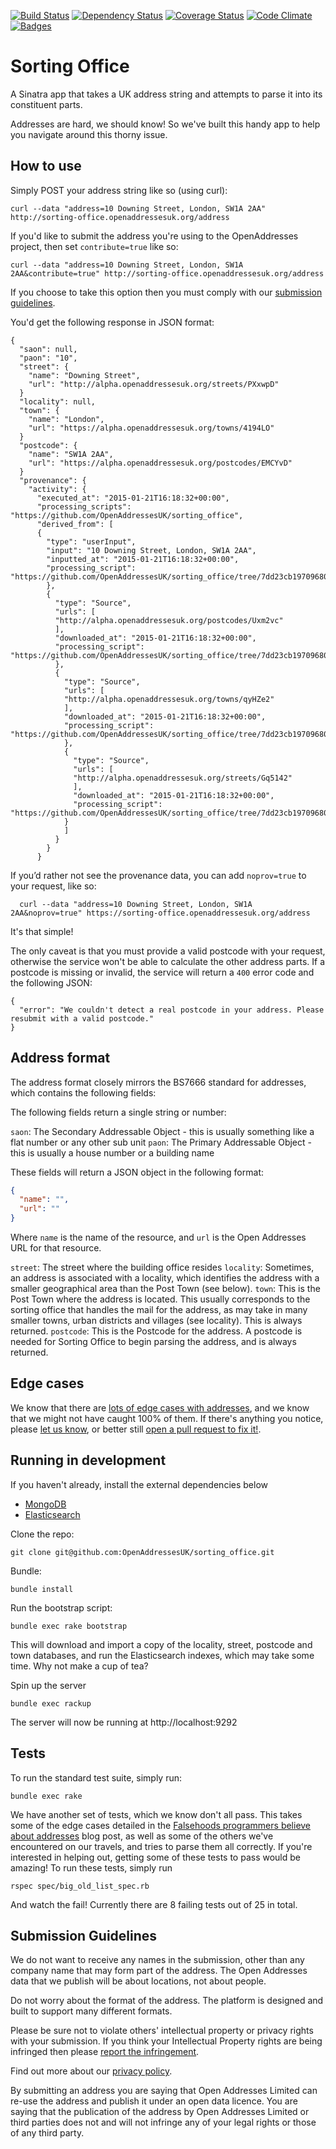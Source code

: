 [![Build Status](http://img.shields.io/travis/OpenAddressesUK/sorting_office.svg?style=flat-square)](https://travis-ci.org/OpenAddressesUK/sorting_office)
[![Dependency Status](http://img.shields.io/gemnasium/OpenAddressesUK/sorting_office.svg?style=flat-square)](https://gemnasium.com/OpenAddressesUK/sorting_office)
[![Coverage Status](http://img.shields.io/coveralls/OpenAddressesUK/sorting_office.svg?style=flat-square)](https://coveralls.io/r/OpenAddressesUK/sorting_office)
[![Code Climate](http://img.shields.io/codeclimate/github/OpenAddressesUK/sorting_office.svg?style=flat-square)](https://codeclimate.com/github/OpenAddressesUK/sorting_office)
[![Badges](http://img.shields.io/:badges-5/5-ff6799.svg?style=flat-square)](https://github.com/badges/badgerbadgerbadger)

# Sorting Office

A Sinatra app that takes a UK address string and attempts to parse it into its constituent parts.

Addresses are hard, we should know! So we've built this handy app to help you navigate around this thorny issue.

## How to use

Simply POST your address string like so (using curl):

    curl --data "address=10 Downing Street, London, SW1A 2AA" http://sorting-office.openaddressesuk.org/address

If you'd like to submit the address you're using to the OpenAddresses project, then set `contribute=true` like so:

    curl --data "address=10 Downing Street, London, SW1A 2AA&contribute=true" http://sorting-office.openaddressesuk.org/address

If you choose to take this option then you must comply with our <a href='#subguidelines'>submission guidelines</a>.

You'd get the following response in JSON format:

    {
      "saon": null,
      "paon": "10",
      "street": {
        "name": "Downing Street",
        "url": "http://alpha.openaddressesuk.org/streets/PXxwpD"
      }
      "locality": null,
      "town": {
        "name": "London",
        "url": "https://alpha.openaddressesuk.org/towns/4194LO"
      }
      "postcode": {
        "name": "SW1A 2AA",
        "url": "https://alpha.openaddressesuk.org/postcodes/EMCYvD"
      }
      "provenance": {
        "activity": {
          "executed_at": "2015-01-21T16:18:32+00:00",
          "processing_scripts": "https://github.com/OpenAddressesUK/sorting_office",
          "derived_from": [
          {
            "type": "userInput",
            "input": "10 Downing Street, London, SW1A 2AA",
            "inputted_at": "2015-01-21T16:18:32+00:00",
            "processing_script": "https://github.com/OpenAddressesUK/sorting_office/tree/7dd23cb19709680646a20dddfeb18b53ea4346e2/lib/sorting_office/address.rb"
            },
            {
              "type": "Source",
              "urls": [
              "http://alpha.openaddressesuk.org/postcodes/Uxm2vc"
              ],
              "downloaded_at": "2015-01-21T16:18:32+00:00",
              "processing_script": "https://github.com/OpenAddressesUK/sorting_office/tree/7dd23cb19709680646a20dddfeb18b53ea4346e2/lib/models/postcode.rb"
              },
              {
                "type": "Source",
                "urls": [
                "http://alpha.openaddressesuk.org/towns/qyHZe2"
                ],
                "downloaded_at": "2015-01-21T16:18:32+00:00",
                "processing_script": "https://github.com/OpenAddressesUK/sorting_office/tree/7dd23cb19709680646a20dddfeb18b53ea4346e2/lib/models/town.rb"
                },
                {
                  "type": "Source",
                  "urls": [
                  "http://alpha.openaddressesuk.org/streets/Gq5142"
                  ],
                  "downloaded_at": "2015-01-21T16:18:32+00:00",
                  "processing_script": "https://github.com/OpenAddressesUK/sorting_office/tree/7dd23cb19709680646a20dddfeb18b53ea4346e2/lib/models/street.rb"
                }
                ]
              }
            }
          }

If you’d rather not see the provenance data, you can add `noprov=true` to your request, like so:

      curl --data "address=10 Downing Street, London, SW1A 2AA&noprov=true" https://sorting-office.openaddressesuk.org/address

It's that simple!

The only caveat is that you must provide a valid postcode with your request, otherwise the service won't be able to calculate the other address parts. If a postcode is missing or invalid, the service will return a `400` error code and the following JSON:

    {
      "error": "We couldn't detect a real postcode in your address. Please resubmit with a valid postcode."
    }

## Address format

The address format closely mirrors the BS7666 standard for addresses, which contains the following fields:

The following fields return a single string or number:

`saon`: The Secondary Addressable Object - this is usually something like a flat number or any other sub unit
`paon`: The Primary Addressable Object - this is usually a house number or a building name

These fields will return a JSON object in the following format:

```JSON
{
  "name": "",
  "url": ""
}
```

Where `name` is the name of the resource, and `url` is the Open Addresses URL for that resource.

`street`: The street where the building office resides
`locality`: Sometimes, an address is associated with a locality, which identifies the address with a smaller geographical area than the Post Town (see below).
`town`: This is the Post Town where the address is located. This usually corresponds to the sorting office that handles the mail for the address, as may take in many smaller towns, urban districts and villages (see locality). This is always returned.
`postcode`: This is the Postcode for the address. A postcode is needed for Sorting Office to begin parsing the address, and is always returned. 


## Edge cases

We know that there are [lots of edge cases with addresses](https://www.mjt.me.uk/posts/falsehoods-programmers-believe-about-addresses/), and we know that we might not have caught 100% of them. If there's anything you notice, please [let us know](https://github.com/OpenAddressesUK/sorting_office/issues), or better still [open a pull request to fix it!](https://github.com/OpenAddressesUK/sorting_office/pulls).

## Running in development

If you haven't already, install the external dependencies below

  * [MongoDB](http://docs.mongodb.org/manual/installation/)
  * [Elasticsearch](http://www.elasticsearch.org/guide/en/elasticsearch/guide/current/_installing_elasticsearch.html)

Clone the repo:

    git clone git@github.com:OpenAddressesUK/sorting_office.git

Bundle:

    bundle install

Run the bootstrap script:

    bundle exec rake bootstrap

This will download and import a copy of the locality, street, postcode and town databases, and run the Elasticsearch indexes, which may take some time. Why not make a cup of tea?

Spin up the server

    bundle exec rackup

The server will now be running at http://localhost:9292

## Tests

To run the standard test suite, simply run:

    bundle exec rake

We have another set of tests, which we know don't all pass. This takes some of the edge cases detailed in the [Falsehoods programmers believe about addresses](https://www.mjt.me.uk/posts/falsehoods-programmers-believe-about-addresses/) blog post, as well as some of the others we've encountered on our travels, and tries to parse them all correctly. If you're interested in helping out, getting some of these tests to pass would be amazing! To run these tests, simply run

    rspec spec/big_old_list_spec.rb

And watch the fail! Currently there are 8 failing tests out of 25 in total.

<h2 id='subguidelines'>Submission Guidelines</h2>

We do not want to receive any names in the submission, other than any company name that may form part of the address. The Open Addresses data that we publish will be about locations, not about people.

Do not worry about the format of the address. The platform is designed and built to support many different formats.

Please be sure not to violate others' intellectual property or privacy rights with your submission. If you think your Intellectual Property rights are being infringed then please [report the infringement](https://openaddressesuk.org/about/reportaninfringement).

Find out more about our [privacy policy](https://openaddressesuk.org/about/data/privacy).

By submitting an address you are saying that Open Addresses Limited can re-use the address and publish it under an open data licence. You are saying that the publication of the address by Open Addresses Limited or third parties does not and will not infringe any of your legal rights or those of any third party.
